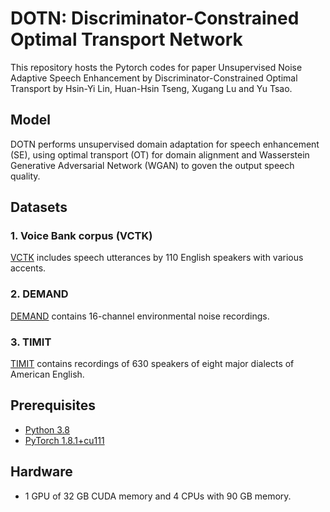 # DOTN: Discriminator-Constrained Optimal Transport Network

This repository hosts the Pytorch codes for paper Unsupervised Noise Adaptive Speech Enhancement by Discriminator-Constrained Optimal Transport by Hsin-Yi Lin, Huan-Hsin Tseng, Xugang Lu and Yu Tsao.

## Model


DOTN performs unsupervised domain adaptation for speech enhancement (SE), using optimal transport (OT) for domain alignment and Wasserstein Generative Adversarial Network (WGAN) to goven the output speech quality. 


## Datasets

### 1. Voice Bank corpus (VCTK)

[VCTK](https://datashare.is.ed.ac.uk/handle/10283/3443) includes speech utterances by 110 English speakers with various accents.

### 2. DEMAND

[DEMAND](https://zenodo.org/record/1227121#.YXgqnr_MKYY) contains 16-channel environmental noise recordings.


### 3. TIMIT

[TIMIT](https://catalog.ldc.upenn.edu/LDC93S1) contains recordings of 630 speakers of eight major dialects of American English.

## Prerequisites
- [Python 3.8](https://www.python.org/)
- [PyTorch 1.8.1+cu111](https://pytorch.org/)



## Hardware
- 1 GPU of 32 GB CUDA memory and 4 CPUs with 90 GB memory.

